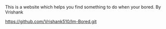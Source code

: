 This is a website which helps you find something to do when your bored.
By Vrishank

https://github.com/Vrishank510/Im-Bored.git
